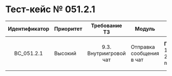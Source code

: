 # Тест-кейс № 051.2.1

| Идентификатор | Приоритет | Требование ТЗ | Модуль | Шаги тест-кейса | Ожидаемый результат |
| :---: | ----- | :---: | ----- | ----- | ----- |
|   BC\_051.2.1 |   Высокий | 9.3. Внутриигровой чат  | Отправка сообщения в чат |   **Проверка метода sendMessage (Успешная отправка сообщения в чат).** <br>   1\. Запустить проект и открыть браузер.<br> 2\. Ввести в строку браузера “http://server/api/index.php?method=sendMessage&token=431542fe9302b7f2807069adb7504bd5&message=’aaa’“. |   Ожидаемый ответ от сервера: <br> { "result": "ok", "data": true } |

 